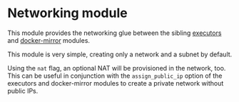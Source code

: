 # Networking module

This module provides the networking glue between the sibling [executors](https://registry.terraform.io/modules/sourcegraph/executors/aws/5.1.0/submodules/executors) and [docker-mirror](https://registry.terraform.io/modules/sourcegraph/executors/aws/5.1.0/submodules/docker-mirror) modules.

This module is very simple, creating only a network and a subnet by default.

Using the `nat` flag, an optional NAT will be provisioned in the network, too. This can be useful in conjunction with the `assign_public_ip` option of the executors and docker-mirror modules to create a private network without public IPs.
